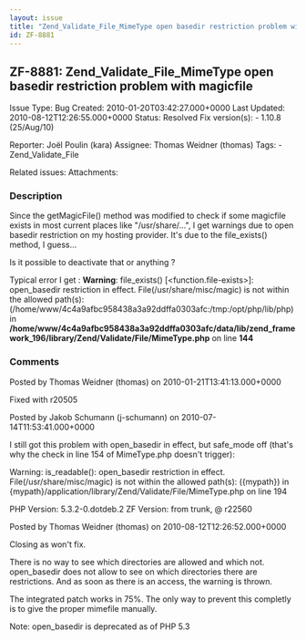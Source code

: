 ```yaml
---
layout: issue
title: "Zend_Validate_File_MimeType open basedir restriction problem with magicfile"
id: ZF-8881
---
```


ZF-8881: Zend\_Validate\_File\_MimeType open basedir restriction problem with magicfile
---------------------------------------------------------------------------------------

 Issue Type: Bug Created: 2010-01-20T03:42:27.000+0000 Last Updated: 2010-08-12T12:26:55.000+0000 Status: Resolved Fix version(s): - 1.10.8 (25/Aug/10)
 
 Reporter:  Joël Poulin (kara)  Assignee:  Thomas Weidner (thomas)  Tags: - Zend\_Validate\_File
 
 Related issues: 
 Attachments: 
### Description

Since the getMagicFile() method was modified to check if some magicfile exists in most current places like "/usr/share/...", I get warnings due to open basedir restriction on my hosting provider. It's due to the file\_exists() method, I guess...

Is it possible to deactivate that or anything ?

Typical error I get : **Warning**: file\_exists() [<function.file-exists>]: open\_basedir restriction in effect. File(/usr/share/misc/magic) is not within the allowed path(s): (/home/www/4c4a9afbc958438a3a92ddffa0303afc:/tmp:/opt/php/lib/php) in **/home/www/4c4a9afbc958438a3a92ddffa0303afc/data/lib/zend\_framework\_196/library/Zend/Validate/File/MimeType.php** on line **144**

 

 

### Comments

Posted by Thomas Weidner (thomas) on 2010-01-21T13:41:13.000+0000

Fixed with r20505

 

 

Posted by Jakob Schumann (j-schumann) on 2010-07-14T11:53:41.000+0000

I still got this problem with open\_basedir in effect, but safe\_mode off (that's why the check in line 154 of MimeType.php doesn't trigger):

Warning: is\_readable(): open\_basedir restriction in effect. File(/usr/share/misc/magic) is not within the allowed path(s): ({mypath}) in {mypath}/application/library/Zend/Validate/File/MimeType.php on line 194

PHP Version: 5.3.2-0.dotdeb.2 ZF Version: from trunk, @ r22560

 

 

Posted by Thomas Weidner (thomas) on 2010-08-12T12:26:52.000+0000

Closing as won't fix.

There is no way to see which directories are allowed and which not. open\_basedir does not allow to see on which directories there are restrictions. And as soon as there is an access, the warning is thrown.

The integrated patch works in 75%. The only way to prevent this completly is to give the proper mimefile manually.

Note: open\_basedir is deprecated as of PHP 5.3

 

 